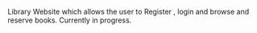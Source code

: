 Library Website which allows the user to Register , login and browse and reserve books. Currently in progress.

